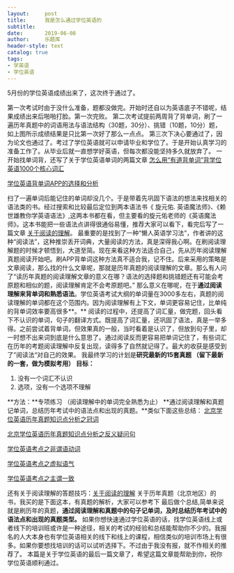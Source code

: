 ```yaml
---
layout:     post
title:      我是怎么通过学位英语的
subtitle:   
date:       2019-06-08
author:     乐题库
header-style: text
catalog: true
tags:
- 学英语
- 学位英语
---
```


5月份的学位英语成绩出来了，这次终于通过了。

第一次考试时由于没什么准备，题都没做完。开始时还自以为英语底子不错呢，结果成绩出来后啪啪打脸。第一次完败。
第二次考试提前两周背了背单词，刷了一遍历年真题中的词语用法与语法结构（30题，30分）、挑错（10题，10分）题，如上图所示成绩结果是只比第一次好了那么一点点。
第三次下决心要通过了，因为论文也通过了。考过了学位英语就可以申请毕业和学位了。于是开始认真学习的准备工作了。从毕业后就一直想学好英语，但每次都没能坚持多久就放弃了。
一开始找单词背，还写了关于学位英语单词的两篇文章
[怎么用“有道背单词”背学位英语1000个核心词汇](http://mp.weixin.qq.com/s?__biz=MzIwNDExNTEwNQ==&mid=2647895911&idx=1&sn=3e3085193137b3d0e6d3a0cfde1cd72c&chksm=8ee212a9b9959bbfb2cd3989a8a1d62716f85086b1e2111b0721663c85bf6d5ac17ee746f094&scene=21#wechat_redirect)

[学位英语背单词APP的选择和分析](http://mp.weixin.qq.com/s?__biz=MzIwNDExNTEwNQ==&mid=2647895924&idx=1&sn=b6bd55f69c086a7aac8c2e256ece683d&chksm=8ee212bab9959bac680ed80a321be0dd02f037145cfe619f347400d97f0c2002ebf24ba547b9&scene=21#wechat_redirect)

扫了一遍单词后能记住的单词却没几个。于是带着先巩固下语法的想法来找相关的语法类的书。经过搜索和比较最后定位到两本语法书《 旋元佑. 英语魔法师》、《赖世雄教你学英语语法》,这两本书都在看，但主要看的旋元佑老师的《英语魔法师》。这本书能把一些语法点讲得很通俗易懂，推荐大家可以看下，看完后写了一篇文章 [关于阅读的理解](http://mp.weixin.qq.com/s?__biz=MzIwNDExNTEwNQ==&mid=2647895973&idx=1&sn=e645b7b8a86dd83cf04623708dd91b41&chksm=8ee2126bb9959b7df9c16eff4289e2eb854f4031b0c14c700488dd62911fb4e117dc667f122b&scene=21#wechat_redirect)。  最重要的是找到了一种“懒人英语学习法”，作者讲的这种“阅读法”，这种推崇丢开词典，大量阅读的方法，真是深得我心啊。在刷阅读理解题的时候才顿悟到，大道至简。现在来看这种方法适合自己，先从历年阅读理解真题阅读开始吧。刷APP背单词这种方法真不适合我，记不住。后来采用的策略是文章阅读，那么找的什么文章呢，那就是历年真题的阅读理解的文章。那么有人问了“读历年真题的阅读理解文章的意义在哪？语法的选择题和挑错题还有可能会考原题和相似的题，阅读理解肯定不会考原题吧。” 那么意义在哪呢，在于**通过阅读理解来背单词和熟悉语法**。学位英语考试大纲的单词量在3000多左右，真题的阅读理解的单词都在这个范围内。因为阅读理解有上下文，单词更容易记住，比单纯的背单词效率要高很多**。**
阅读的过程中，还提高了词汇量，做完题，回头看下不认识的单词，句子的翻译方式。既提高了词汇量，还巩固了语法，真是一举多得。之前尝试着背单词，但效果真的一般，当时看着是认识了，但放到句子里，却一时想不出来词到底是什么意思了。通过阅读反而更容易把单词记住了，有些词汇在历年的考题阅读理解中反复出现，读得多了自然就记得了。最大的收获是感受到了”阅读法“对自己的效果。
我最终学习的计划是**研究最新的15套真题 （留下最新的一套，做为模拟考用）**
**目标：**

1. 没有一个词汇不认识
1. 选项，没有一个选项不理解

**方法：**专项练习 （阅读理解中的单词完全熟悉为止）
**通过阅读理解和真题记单词，总结历年考试中的语法点和出现的真题。**类似下面这些总结：
[北京学位英语历年真题知识点分析之冠词](http://mp.weixin.qq.com/s?__biz=MzIwNDExNTEwNQ==&mid=2647895954&idx=1&sn=44c38082019b395ce4b2f8d1c5351781&chksm=8ee2125cb9959b4ae5d74dd0f19f1159d677886297a8ed39e986ce910b1ba9ead5837dd35e1f&scene=21#wechat_redirect)

[北京学位英语历年真题知识点分析之反义疑问句](http://mp.weixin.qq.com/s?__biz=MzIwNDExNTEwNQ==&mid=2647895960&idx=1&sn=47e146707d7de271d9bd8cd210d6a6f6&chksm=8ee21256b9959b40753ad6d1d18f16d50d93a4e25b653d27d5d8656f0546b94cc032e30194e8&scene=21#wechat_redirect)

[学位英语考点之非谓语动词](http://mp.weixin.qq.com/s?__biz=MzIwNDExNTEwNQ==&mid=2647895804&idx=1&sn=941e68c5311a831902f4c1eb22d6ee28&chksm=8ee21332b9959a248568d25f65b3c49234f859948cb44113f20edd07cae76ca82a0f0a8d0842&scene=21#wechat_redirect)

[学位英语考点之虚拟语气](http://mp.weixin.qq.com/s?__biz=MzIwNDExNTEwNQ==&mid=2647895818&idx=2&sn=40261b7d291286b5d7a1b946757b818b&chksm=8ee212c4b9959bd27fbb9939f3c28d65bbeb6f4cfc219817bc359bb7afbeb9f4f28c151f4612&scene=21#wechat_redirect)

[学位英语考点之主谓一致](http://mp.weixin.qq.com/s?__biz=MzIwNDExNTEwNQ==&mid=2647895818&idx=1&sn=0de9e23975735a02af1afa051ce03007&chksm=8ee212c4b9959bd2f85dabf893bd3fe5ddfd9ed441c8aa251d34e4513d54a831c8ef443783aa&scene=21#wechat_redirect)

还有关于阅读理解的答题技巧：[关于阅读的理解](http://mp.weixin.qq.com/s?__biz=MzIwNDExNTEwNQ==&mid=2647895973&idx=1&sn=e645b7b8a86dd83cf04623708dd91b41&chksm=8ee2126bb9959b7df9c16eff4289e2eb854f4031b0c14c700488dd62911fb4e117dc667f122b&scene=21#wechat_redirect) 
关于历年真题（北京地区）的书，我买的是下面这本，有真题的解析，大家可以参考下
最后做个总结,简单来说就是刷历年的真题，**通过阅读理解和真题中的句子记单词，及时总结历年考试中的语法点和出现的真题类型。**
如果你想快速通过学位英语的话，找学位英语线上或者线下的培训班或许是一种途径，相关的考试的经验和总结能帮助你不少的。我报名的人大本身也有学位英语相关的线下和线上的课程，相信类似的培训市场上有很多。如果你要想找培训的话可以试听选择下。不过由于我没有报，就不作相关的推荐了。
本篇是关于学位英语的最后一篇文章了，希望这篇文章能帮助到你，祝你学位英语顺利通过。
